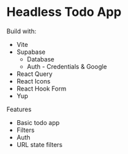 # Headless Todo App

Build with:

* Vite
* Supabase
  * Database
  * Auth - Credentials & Google
* React Query
* React Icons
* React Hook Form
* Yup

Features

* Basic todo app
* Filters
* Auth
* URL state filters


